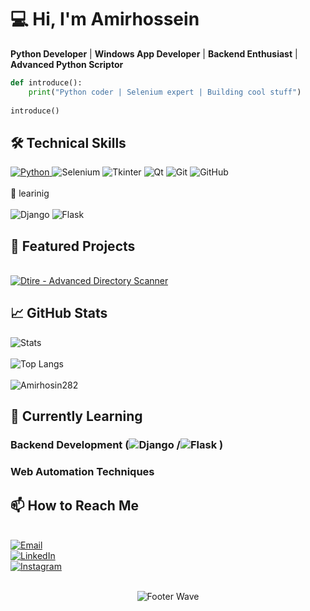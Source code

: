 # 💻 Hi, I'm Amirhossein

**Python Developer** | **Windows App Developer** | **Backend Enthusiast** | **Advanced Python Scriptor**

```python
def introduce():
    print("Python coder | Selenium expert | Building cool stuff")
    
introduce()
```
## 🛠️ Technical Skills
<p align="left"> <a href = 'https://www.python.org/' > <img src="https://img.shields.io/badge/Python-3776AB?style=for-the-badge&logo=python&logoColor=white" alt="Python"> </a> <img src="https://img.shields.io/badge/Selenium-43B02A?style=for-the-badge&logo=selenium&logoColor=white" alt="Selenium"> <img src="https://img.shields.io/badge/Tkinter-EE4C2C?style=for-the-badge&logo=python&logoColor=white" alt="Tkinter"> <img src="https://img.shields.io/badge/Qt-41CD52?style=for-the-badge&logo=qt&logoColor=white" alt="Qt"> <img src="https://img.shields.io/badge/Git-F05032?style=for-the-badge&logo=git&logoColor=white" alt="Git"> <img src="https://img.shields.io/badge/GitHub-181717?style=for-the-badge&logo=github&logoColor=white" alt="GitHub">

<br>
<br>
 🌱 learinig 
<br> 
<br>
<img src="https://img.shields.io/badge/Django-092E20?style=for-the-badge&logo=django&logoColor=white" alt="Django"> <img src="https://img.shields.io/badge/Flask-000000?style=for-the-badge&logo=flask&logoColor=white" alt="Flask"> </p>

## 🚀 Featured Projects
<br>
<a href = 'https://github.com/amirhosin282/Dtire'> <img src="https://github-readme-stats.vercel.app/api/pin/?username=Amirhosin282&amp;repo=Dtire&amp;theme=dark&amp;show_owner=true" alt="Dtire - Advanced Directory Scanner"> <a>

## 📈 GitHub Stats
<p align="left">  <img src="https://github-readme-stats.vercel.app/api?username=Amirhosin282&show_icons=true&theme=radical" alt="Stats"> <br><br> <img src="https://github-readme-stats.vercel.app/api/top-langs/?username=Amirhosin282&layout=compact&theme=radical" alt="Top Langs"> <br> <br> <img src="https://komarev.com/ghpvc/?username=Amirhosin282&label=Profile%20views&color=0e75b6&style=flat" alt="Amirhosin282" /> </p>



## 🌱 Currently Learning

### Backend Development (<img src="https://img.shields.io/badge/Django-092E20?style=for-the-badge&logo=django&logoColor=white" alt="Django"> /<img src="https://img.shields.io/badge/Flask-000000?style=for-the-badge&logo=flask&logoColor=white" alt="Flask"> )

### Web Automation Techniques

## 📫 How to Reach Me
<p align="left"> <a href="mailto:amirhosinasdpwr@gmail.com"> <br> <img src="https://img.shields.io/badge/Gmail-D14836?style=for-the-badge&logo=gmail&logoColor=white" alt="Email"> </a> <a href="https://www.linkedin.com/in/amirhosein-asadpur-867a2827b/"> <br> <img src="https://img.shields.io/badge/LinkedIn-0077B5?style=for-the-badge&logo=linkedin&logoColor=white" alt="LinkedIn"> </a> <br> <a href="https://instagram.com/amirhosin_282"> <img src="https://img.shields.io/badge/Instagram-E4405F?style=for-the-badge&logo=instagram&logoColor=white" alt="Instagram"> <br> </a> </p>

<br>


<div align="center">
  <img src="https://capsule-render.vercel.app/api?type=waving&color=gradient&height=150&section=footer" alt="Footer Wave">
</div>
